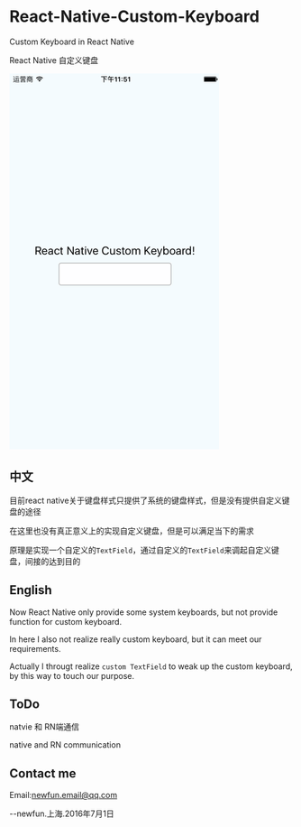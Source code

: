 # React-Native-Custom-Keyboard

Custom Keyboard in React Native

React Native 自定义键盘

![gif](show.gif)

## 中文

目前react native关于键盘样式只提供了系统的键盘样式，但是没有提供自定义键盘的途径

在这里也没有真正意义上的实现自定义键盘，但是可以满足当下的需求

原理是实现一个自定义的`TextField`，通过自定义的`TextField`来调起自定义键盘，间接的达到目的

## English

Now React Native only provide some system keyboards, but not provide function for custom keyboard.

In here I also not realize really custom keyboard, but it can meet our requirements.

Actually I througt realize `custom TextField` to weak up the custom keyboard, by this way to touch our purpose.

## ToDo
natvie 和 RN端通信

native and RN communication


## Contact me

Email:newfun.email@qq.com

--newfun.上海.2016年7月1日